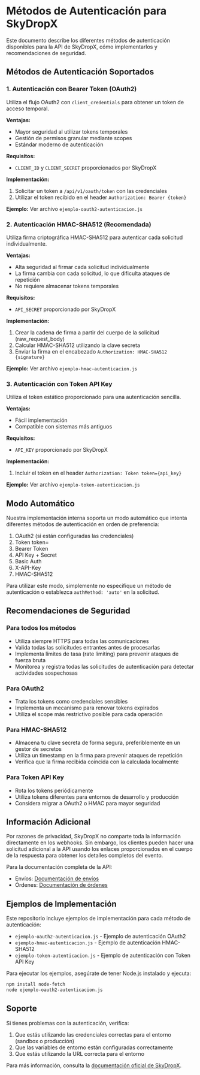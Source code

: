 # Métodos de Autenticación para SkyDropX

Este documento describe los diferentes métodos de autenticación disponibles para la API de SkyDropX, cómo implementarlos y recomendaciones de seguridad.

## Métodos de Autenticación Soportados

### 1. Autenticación con Bearer Token (OAuth2)

Utiliza el flujo OAuth2 con `client_credentials` para obtener un token de acceso temporal.

**Ventajas:**
- Mayor seguridad al utilizar tokens temporales
- Gestión de permisos granular mediante scopes
- Estándar moderno de autenticación

**Requisitos:**
- `CLIENT_ID` y `CLIENT_SECRET` proporcionados por SkyDropX

**Implementación:**
1. Solicitar un token a `/api/v1/oauth/token` con las credenciales
2. Utilizar el token recibido en el header `Authorization: Bearer {token}`

**Ejemplo:**
Ver archivo `ejemplo-oauth2-autenticacion.js`

### 2. Autenticación HMAC-SHA512 (Recomendada)

Utiliza firma criptográfica HMAC-SHA512 para autenticar cada solicitud individualmente.

**Ventajas:**
- Alta seguridad al firmar cada solicitud individualmente
- La firma cambia con cada solicitud, lo que dificulta ataques de repetición
- No requiere almacenar tokens temporales

**Requisitos:**
- `API_SECRET` proporcionado por SkyDropX

**Implementación:**
1. Crear la cadena de firma a partir del cuerpo de la solicitud (raw_request_body)
2. Calcular HMAC-SHA512 utilizando la clave secreta
3. Enviar la firma en el encabezado `Authorization: HMAC-SHA512 {signature}`

**Ejemplo:**
Ver archivo `ejemplo-hmac-autenticacion.js`

### 3. Autenticación con Token API Key

Utiliza el token estático proporcionado para una autenticación sencilla.

**Ventajas:**
- Fácil implementación
- Compatible con sistemas más antiguos

**Requisitos:**
- `API_KEY` proporcionado por SkyDropX

**Implementación:**
1. Incluir el token en el header `Authorization: Token token={api_key}`

**Ejemplo:**
Ver archivo `ejemplo-token-autenticacion.js`

## Modo Automático

Nuestra implementación interna soporta un modo automático que intenta diferentes métodos de autenticación en orden de preferencia:

1. OAuth2 (si están configuradas las credenciales)
2. Token token=
3. Bearer Token
4. API Key + Secret
5. Basic Auth
6. X-API-Key
7. HMAC-SHA512

Para utilizar este modo, simplemente no especifique un método de autenticación o establezca `authMethod: 'auto'` en la solicitud.

## Recomendaciones de Seguridad

### Para todos los métodos

- Utiliza siempre HTTPS para todas las comunicaciones
- Valida todas las solicitudes entrantes antes de procesarlas
- Implementa límites de tasa (rate limiting) para prevenir ataques de fuerza bruta
- Monitorea y registra todas las solicitudes de autenticación para detectar actividades sospechosas

### Para OAuth2

- Trata los tokens como credenciales sensibles
- Implementa un mecanismo para renovar tokens expirados
- Utiliza el scope más restrictivo posible para cada operación

### Para HMAC-SHA512

- Almacena tu clave secreta de forma segura, preferiblemente en un gestor de secretos
- Utiliza un timestamp en la firma para prevenir ataques de repetición
- Verifica que la firma recibida coincida con la calculada localmente

### Para Token API Key

- Rota los tokens periódicamente
- Utiliza tokens diferentes para entornos de desarrollo y producción
- Considera migrar a OAuth2 o HMAC para mayor seguridad

## Información Adicional

Por razones de privacidad, SkyDropX no comparte toda la información directamente en los webhooks. Sin embargo, los clientes pueden hacer una solicitud adicional a la API usando los enlaces proporcionados en el cuerpo de la respuesta para obtener los detalles completos del evento.

Para la documentación completa de la API:
- Envíos: [Documentación de envíos](https://docs.skydropx.com/reference/shipments)
- Órdenes: [Documentación de órdenes](https://docs.skydropx.com/reference/orders)

## Ejemplos de Implementación

Este repositorio incluye ejemplos de implementación para cada método de autenticación:

- `ejemplo-oauth2-autenticacion.js` - Ejemplo de autenticación OAuth2
- `ejemplo-hmac-autenticacion.js` - Ejemplo de autenticación HMAC-SHA512
- `ejemplo-token-autenticacion.js` - Ejemplo de autenticación con Token API Key

Para ejecutar los ejemplos, asegúrate de tener Node.js instalado y ejecuta:

```bash
npm install node-fetch
node ejemplo-oauth2-autenticacion.js
```

## Soporte

Si tienes problemas con la autenticación, verifica:

1. Que estás utilizando las credenciales correctas para el entorno (sandbox o producción)
2. Que las variables de entorno están configuradas correctamente
3. Que estás utilizando la URL correcta para el entorno

Para más información, consulta la [documentación oficial de SkyDropX](https://docs.skydropx.com).